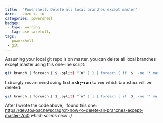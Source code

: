 ```yaml
---
title:  "Powershell: Delete all local branches except master"
date:   2020-12-10 
categories: powershell
badges: 
 - type: warning
   tag: use carefully
tags:
 - powershell
 - git
---
```


Assuming your local git repo is on master, you can delete all local branches except master using this one-line script:

~~~ bash
git branch | foreach { $_.split( "`n" ) } | foreach { if ($_ -ne '* master' ) { git branch -D $_.replace(' ', '') } }
~~~

<!--more-->

I strongly recommend doing first a **dry-run** to see which branches will be deleted:

~~~ bash
git branch | foreach { $_.split( "`n" ) } | foreach { if ($_ -ne '* master' ) { write $_ } }
~~~ 

After I wrote the code above, I found this one: 
<https://dev.to/koscheyscrag/git-how-to-delete-all-branches-except-master-2pi0>
*which seems nicer :)*
